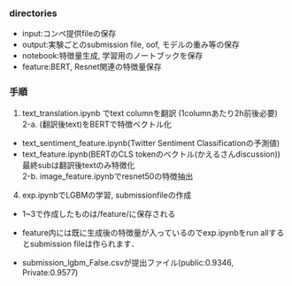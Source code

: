 ### directories
- input:コンペ提供fileの保存
- output:実験ごとのsubmission file, oof, モデルの重み等の保存
- notebook:特徴量生成, 学習用のノートブックを保存
- feature:BERT, Resnet関連の特徴量保存

### 手順
1. text_translation.ipynb でtext columnを翻訳  (1columnあたり2h前後必要)  
2-a. (翻訳後text)をBERTで特徴ベクトル化  
- text_sentiment_feature.ipynb(Twitter Sentiment Classificationの予測値)  
- text_feature.ipynb(BERTのCLS tokenのベクトル(かえるさんdiscussion)) 最終subは翻訳後textのみ特徴化  
2-b. image_feature.ipynbでresnet50の特徴抽出  
4. exp.ipynbでLGBMの学習, submissionfileの作成  
  
- 1~3で作成したものは/feature/に保存される
- feature内には既に生成後の特徴量が入っているのでexp.ipynbをrun allするとsubmission fileは作られます．

- submission_lgbm_False.csvが提出ファイル(public:0.9346, Private:0.9577)
